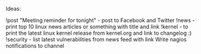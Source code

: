 Ideas:

!post "Meeting reminder for tonight" - post to Facebook and Twitter
!news - print top 10 linux news articles or something with title and link
!kernel - to print the latest linux kernel release from kernel.org and link to changelog :)
!security - list latest vulnerabilities from news feed with link
Write nagios notifications to channel


